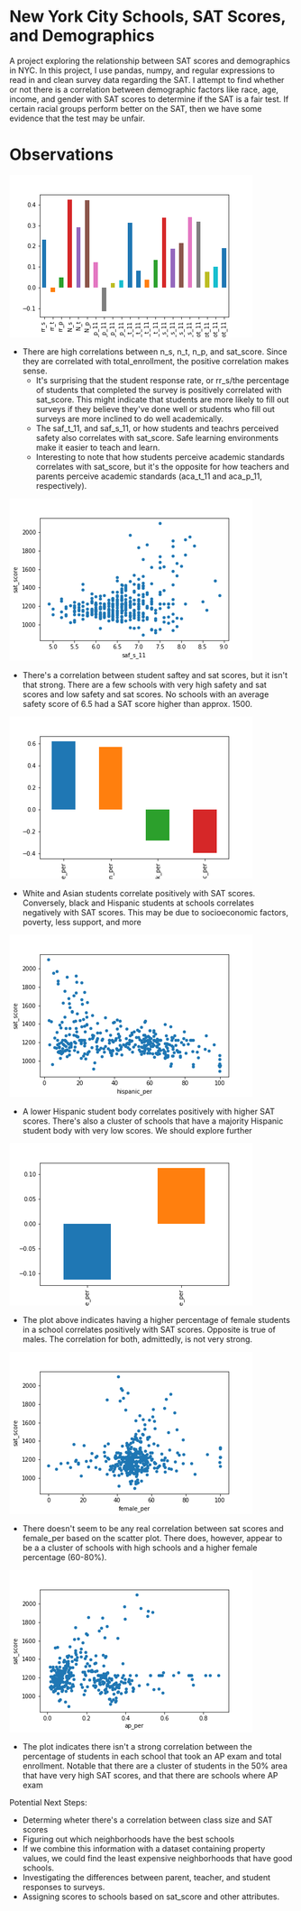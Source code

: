 # New York City Schools, SAT Scores, and Demographics
A project exploring the relationship between SAT scores and demographics in NYC. In this project, I use pandas, numpy, and regular expressions to read in and clean survey data regarding the SAT. I attempt to find whether or not there is a correlation between demographic factors like race, age, income, and gender with SAT scores to determine if the SAT is a fair test. If certain racial groups perform better on the SAT, then we have some evidence that the test may be unfair. 

# Observations

![SAT Scores and Survey Takers Correlation](https://github.com/fvu958/NYC_Schools/blob/master/graphs/sat_score_survey_corr.png)
- There are high correlations between n_s, n_t, n_p, and sat_score. Since they are correlated with total_enrollment, the positive correlation makes sense.
    - It's surprising that the student response rate, or rr_s/the percentage of students that completed the survey is positively correlated with sat_score. This might indicate that students are more likely to fill out surveys if they believe they've done well or students who fill out surveys are more inclined to do well academically.
    - The saf_t_11, and saf_s_11, or how students and teachrs perceived safety also correlates with sat_score. Safe learning environments make it easier to teach and learn.
    - Interesting to note that how students perceive academic standards correlates with sat_score, but it's the opposite for how teachers and parents perceive academic standards (aca_t_11 and aca_p_11, respectively).

![SAT Scores and Safety Correlation](https://github.com/fvu958/NYC_Schools/blob/master/graphs/sat_score_safety_corr.png)
- There's a correlation between student saftey and sat scores, but it isn't that strong. There are a few schools with very high safety and sat scores and low safety and sat scores. No schools with an average safety score of 6.5 had a SAT score higher than approx. 1500.

![SAT Scores and Race Correlation](https://github.com/fvu958/NYC_Schools/blob/master/graphs/sat_score_race_corr.png)
- White and Asian students correlate positively with SAT scores. Conversely, black and Hispanic students at schools correlates negatively with SAT scores. This may be due to socioeconomic factors, poverty, less support, and more

![SAT Scores and Hispanic Enrollment Correlation](https://github.com/fvu958/NYC_Schools/blob/master/graphs/sat_score_hispanic_corr.png)
- A lower Hispanic student body correlates positively with higher SAT scores. There's also a cluster of schools that have a majority Hispanic student body with very low scores. We should explore further

![SAT Scores and Percentage of Female Students Correlation](https://github.com/fvu958/NYC_Schools/blob/master/graphs/sat_score_gender_corr.png)
- The plot above indicates having a higher percentage of female students in a school correlates positively with SAT scores. Opposite is true of males. The correlation for both, admittedly, is not very strong.

![SAT Scores and Percentage of Female Students Correlation Scatter Plot](https://github.com/fvu958/NYC_Schools/blob/master/graphs/sat_score_female_corr.png)
- There doesn't seem to be any real correlation between sat scores and female_per based on the scatter plot. There does, however, appear to be a a cluster of schools with high schools and a higher female percentage (60-80%).

![SAT Scores, Enrollment, and AP Tests Correlation](https://github.com/fvu958/NYC_Schools/blob/master/graphs/sat_score_enrollment_corr.png)
- The plot indicates there isn't a strong correlation between the percentage of students in each school that took an AP exam and total enrollment. Notable that there are a cluster of students in the 50% area that have very high SAT scores, and that there are schools where AP exam



Potential Next Steps:
- Determing wheter there's a correlation between class size and SAT scores
- Figuring out which neighborhoods have the best schools
- If we combine this information with a dataset containing property values, we could find the least expensive neighborhoods that have good schools.
- Investigating the differences between parent, teacher, and student responses to surveys.
- Assigning scores to schools based on sat_score and other attributes.
